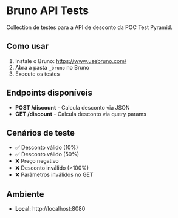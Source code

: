 # Bruno API Tests

Collection de testes para a API de desconto da POC Test Pyramid.

## Como usar

1. Instale o Bruno: https://www.usebruno.com/
2. Abra a pasta `_bruno` no Bruno
3. Execute os testes

## Endpoints disponíveis

- **POST /discount** - Calcula desconto via JSON
- **GET /discount** - Calcula desconto via query params

## Cenários de teste

- ✅ Desconto válido (10%)
- ✅ Desconto válido (50%)
- ❌ Preço negativo
- ❌ Desconto inválido (>100%)
- ❌ Parâmetros inválidos no GET

## Ambiente

- **Local**: http://localhost:8080
